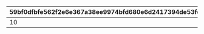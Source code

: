 |59bf0dfbfe562f2e6e367a38ee9974bfd680e6d2417394de53fdc74d7d33ad03|14d798579ade5f8d2d1623df92662192ae49da442a6079c0b80a94a8df91762f|
| --- | --- |
|10|1|